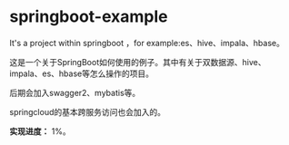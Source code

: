 # springboot-example
It's a project within springboot ，for example:es、hive、impala、hbase。

这是一个关于SpringBoot如何使用的例子。其中有关于双数据源、hive、impala、es、hbase等怎么操作的项目。

后期会加入swagger2、mybatis等。

springcloud的基本跨服务访问也会加入的。

**实现进度：** 1%。
